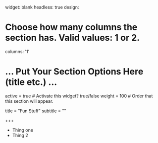 widget: blank
headless: true
design:
  # Choose how many columns the section has. Valid values: 1 or 2.
  columns: '1'


# ... Put Your Section Options Here (title etc.) ...
active = true  # Activate this widget? true/false
weight = 100  # Order that this section will appear.

title = "Fun Stuff"
subtitle = ""

+++
* Thing one
* Thing 2